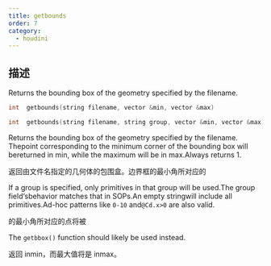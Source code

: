 ```yaml
---
title: getbounds
order: 7
category:
  - houdini
---
```

    
## 描述

Returns the bounding box of the geometry specified by the filename.

```c
int  getbounds(string filename, vector &min, vector &max)
```

```c
int  getbounds(string filename, string group, vector &min, vector &max)
```

Returns the bounding box of the geometry specified by the filename. Thepoint
corresponding to the minimum corner of the bounding box will bereturned in
min, while the maximum will be in max.Always returns 1.

返回由文件名指定的几何体的包围盒。边界框的最小角所对应的

If a group is specified, only primitives in that group will be used.The group
field‘sbehavior matches that in SOPs.An empty stringwill include all
primitives.Ad-hoc patterns like `0-10` and`@Cd.x>0` are also valid.

的最小角所对应的点将被

The `getbbox()` function should likely be used instead.

返回 inmin，而最大值将是 inmax。
